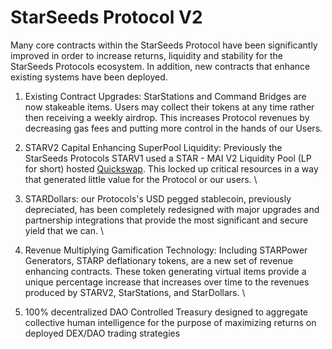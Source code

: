 # StarSeeds Protocol V2

Many core contracts within the StarSeeds Protocol have been significantly improved in order to increase returns, liquidity and stability for the StarSeeds Protocols ecosystem. In addition, new contracts that enhance existing systems have been deployed.

1. Existing Contract Upgrades: StarStations and Command Bridges are now stakeable items. Users may collect their tokens at any time rather then receiving a weekly airdrop. This increases Protocol revenues by decreasing gas fees and putting more control in the hands of our Users.
2. STARV2 Capital Enhancing SuperPool Liquidity: Previously the StarSeeds Protocols STARV1 used a STAR - MAI V2 Liquidity Pool (LP for short) hosted [Quickswap](https://quickswap.exchange/#/swap?outputCurrency=0x8440178087C4fd348D43d0205F4574e0348a06F0\&swapIndex=0\&currency0=0x17840DF7CAa07e298b16E8612157B90ED231C973). This locked up critical resources in a way that generated little value for the Protocol or our users. \

3. STARDollars: our Protocols's USD pegged stablecoin, previously depreciated, has been completely redesigned with major upgrades and partnership integrations that provide the most significant and secure yield that we can. \

4. Revenue Multiplying Gamification Technology: Including STARPower Generators, STARP deflationary tokens,  are a new set of revenue enhancing contracts. These token generating virtual items provide a unique percentage increase that increases over time to the revenues produced by STARV2, StarStations, and StarDollars. \

5. 100% decentralized DAO Controlled Treasury designed to aggregate collective human intelligence for the purpose of maximizing returns on deployed DEX/DAO trading strategies &#x20;
